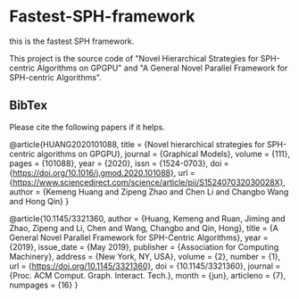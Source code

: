 # Fastest-SPH-framework
this is the fastest SPH framework.

This project is the source code of "Novel Hierarchical Strategies for SPH-centric Algorithms on GPGPU"
and "A General Novel Parallel Framework for SPH-centric Algorithms". 

## BibTex 

Please cite the following papers if it helps. 

@article{HUANG2020101088,
title = {Novel hierarchical strategies for SPH-centric algorithms on GPGPU},
journal = {Graphical Models},
volume = {111},
pages = {101088},
year = {2020},
issn = {1524-0703},
doi = {https://doi.org/10.1016/j.gmod.2020.101088},
url = {https://www.sciencedirect.com/science/article/pii/S152407032030028X},
author = {Kemeng Huang and Zipeng Zhao and Chen Li and Changbo Wang and Hong Qin}
}

@article{10.1145/3321360,
author = {Huang, Kemeng and Ruan, Jiming and Zhao, Zipeng and Li, Chen and Wang, Changbo and Qin, Hong},
title = {A General Novel Parallel Framework for SPH-Centric Algorithms},
year = {2019},
issue_date = {May 2019},
publisher = {Association for Computing Machinery},
address = {New York, NY, USA},
volume = {2},
number = {1},
url = {https://doi.org/10.1145/3321360},
doi = {10.1145/3321360},
journal = {Proc. ACM Comput. Graph. Interact. Tech.},
month = {jun},
articleno = {7},
numpages = {16}
}
